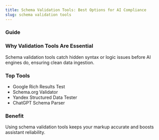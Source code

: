 ```yaml
---
title: Schema Validation Tools: Best Options for AI Compliance
slug: schema validation tools
---
```


### Guide
### Why Validation Tools Are Essential
Schema validation tools catch hidden syntax or logic issues before AI engines do, ensuring clean data ingestion.

### Top Tools
- Google Rich Results Test
- Schema.org Validator
- Yandex Structured Data Tester
- ChatGPT Schema Parser

### Benefit
Using schema validation tools keeps your markup accurate and boosts assistant reliability.